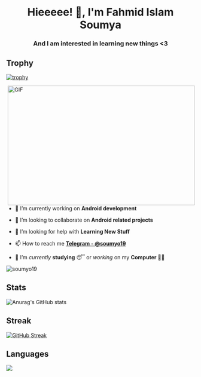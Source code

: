 <h1 align="center">Hieeeee! 👋, I'm Fahmid Islam Soumya</h1>
<h3 align="center">And I am interested in learning new things <3 </h3>

## Trophy
[![trophy](https://github-profile-trophy.vercel.app/?username=soumyo19&theme=darkhub)](https://github.com/soumyo19/github-profile-trophy)

 <img align="right" alt="GIF" src="https://github.com/soumyo19/soumyo19/blob/main/code.gif?raw=true" width="500" height="320" />
 
- 🔭 I’m currently working on **Android development**

- 👯 I’m looking to collaborate on **Android related projects**

- 🤝 I’m looking for help with **Learning New Stuff**

- 📫 How to reach me **[Telegram - @soumyo19](https://t.me/soumyo19)**
- 👋 I’m *currently* **studying** 😴 or *working* on my **Computer** 👨‍💻


<p align="left"> <img src="https://komarev.com/ghpvc/?username=soumyo19&label=Profile%20views&color=0e75b6&style=flat" alt="soumyo19" /> </p>

## Stats
![Anurag's GitHub stats](https://github-readme-stats.vercel.app/api?username=soumyo19&show_icons=true&theme=dark)

## Streak
[![GitHub Streak](http://github-readme-streak-stats.herokuapp.com?user=soumyo19&theme=dark)](https://git.io/streak-stats)

## Languages
<a href="#" onclick="return false;">
  <img align="center" src="https://github-readme-stats.vercel.app/api/top-langs/?username=soumyo19&theme=dark&count_private=true&hide=jupyter%20notebook,asp,css&langs_count=5" />
</a>
<a href="#" onclick="return false;">
  <img align="center" src="https://github-readme-stats.vercel.app/api?
                           
                           
